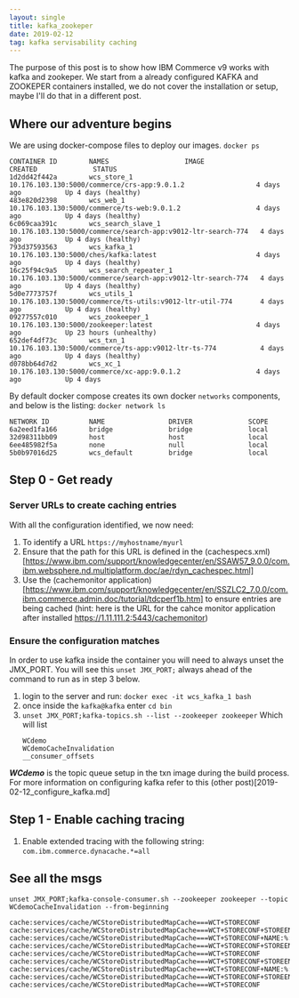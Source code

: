 ```yaml
---
layout: single
title: kafka_zookeper
date: 2019-02-12
tag: kafka servisability caching
---
```


The purpose of this post is to show how IBM Commerce v9 works with kafka and zookeper. We start from a already configured KAFKA and ZOOKEPER containers installed, we do not cover the installation or setup, maybe I'll do that in a different post.

## Where our adventure begins

We are using docker-compose files to deploy our images. 
`docker ps`

```
CONTAINER ID        NAMES                   IMAGE                                                         CREATED              STATUS
1d2dd42f442a        wcs_store_1             10.176.103.130:5000/commerce/crs-app:9.0.1.2                  4 days ago           Up 4 days (healthy)
483e820d2398        wcs_web_1               10.176.103.130:5000/commerce/ts-web:9.0.1.2                   4 days ago           Up 4 days (healthy)
6c069caa391c        wcs_search_slave_1      10.176.103.130:5000/commerce/search-app:v9012-ltr-search-774   4 days ago           Up 4 days (healthy)
793d37593563        wcs_kafka_1             10.176.103.130:5000/ches/kafka:latest                         4 days ago           Up 4 days (healthy)
16c25f94c9a5        wcs_search_repeater_1   10.176.103.130:5000/commerce/search-app:v9012-ltr-search-774   4 days ago           Up 4 days (healthy)
5d0e7773757f        wcs_utils_1             10.176.103.130:5000/commerce/ts-utils:v9012-ltr-util-774       4 days ago           Up 4 days (healthy)
09277557c010        wcs_zookeeper_1         10.176.103.130:5000/zookeeper:latest                          4 days ago           Up 23 hours (unhealthy)
652def4df73c        wcs_txn_1               10.176.103.130:5000/commerce/ts-app:v9012-ltr-ts-774           4 days ago           Up 4 days (healthy)
d078bb64d7d2        wcs_xc_1                10.176.103.130:5000/commerce/xc-app:9.0.1.2                   4 days ago           Up 4 days
```

By default docker compose creates its own docker `networks` components, and below is the listing:
`docker network ls`
```
NETWORK ID          NAME                DRIVER              SCOPE
6a2eed1fa166        bridge              bridge              local
32d98311bb09        host                host                local
6ee485982f5a        none                null                local
5b0b97016d25        wcs_default         bridge              local
```

## Step 0 - Get ready

### Server URLs to create caching entries
With all the configuration identified, we now need:
1. To identify a URL `https://myhostname/myurl` 
2. Ensure that the path for this URL is defined in the (cachespecs.xml)[https://www.ibm.com/support/knowledgecenter/en/SSAW57_9.0.0/com.ibm.websphere.nd.multiplatform.doc/ae/rdyn_cachespec.html] 
3. Use the (cachemonitor application)[https://www.ibm.com/support/knowledgecenter/en/SSZLC2_7.0.0/com.ibm.commerce.admin.doc/tutorial/tdcperf1b.htm] to ensure entries are being cached (hint: here is the URL for the cahce monitor application after installed https://1.11.111.2:5443/cachemonitor)

### Ensure the configuration matches 
In order to use kafka inside the container you will need to always unset the JMX_PORT. You will see this `unset JMX_PORT;` always ahead of the command to run as in step 3 below.

1. login to the server and run: `docker exec -it wcs_kafka_1 bash`
2. once inside the `kafka@kafka` enter `cd bin`
3. `unset JMX_PORT;kafka-topics.sh --list --zookeeper zookeeper`
   Which will list
   ```
   WCdemo
   WCdemoCacheInvalidation
   __consumer_offsets
   ```

***WCdemo*** is the topic queue setup in the txn image during the build process. For more information on configuring kafka refer to this (other post)[2019-02-12_configure_kafka.md]


## Step 1 - Enable caching tracing
1. Enable extended tracing with the following string: `com.ibm.commerce.dynacache.*=all`
 

## See all the msgs
`unset JMX_PORT;kafka-console-consumer.sh --zookeeper zookeeper --topic WCdemoCacheInvalidation --from-beginning`
```
cache:services/cache/WCStoreDistributedMapCache===WCT+STORECONF
cache:services/cache/WCStoreDistributedMapCache===WCT+STORECONF+STOREENT_ID+NAME:%:0:%:skipConnectOnceStudent
cache:services/cache/WCStoreDistributedMapCache===WCT+STORECONF+NAME:%:skipConnectOnceStudent
cache:services/cache/WCStoreDistributedMapCache===WCT+STORECONF+STOREENT_ID:%:0
cache:services/cache/WCStoreDistributedMapCache===WCT+STORECONF
cache:services/cache/WCStoreDistributedMapCache===WCT+STORECONF+STOREENT_ID+NAME:%:0:%:DATABASE_TIMEZONE
cache:services/cache/WCStoreDistributedMapCache===WCT+STORECONF+NAME:%:DATABASE_TIMEZONE
cache:services/cache/WCStoreDistributedMapCache===WCT+STORECONF+STOREENT_ID:%:0
cache:services/cache/WCStoreDistributedMapCache===WCT+STORECONF
```



